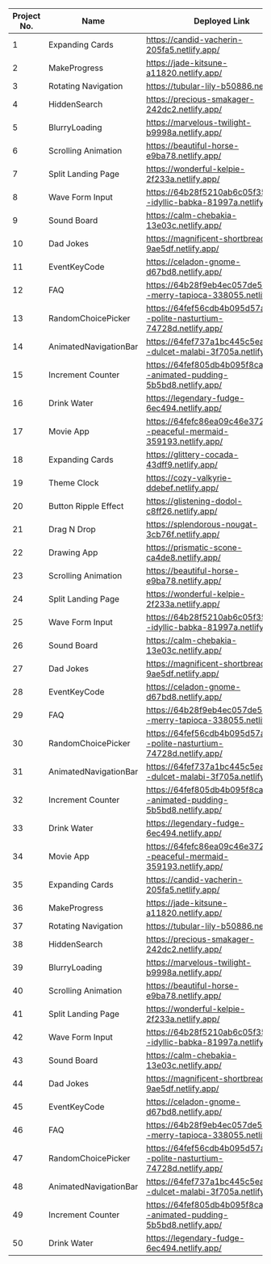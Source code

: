 | Project No. | Name                  | Deployed Link                                                           |
| ----------- | --------------------- | ----------------------------------------------------------------------- |
| 1           | Expanding Cards       | https://candid-vacherin-205fa5.netlify.app/                             |
| 2           | MakeProgress          | https://jade-kitsune-a11820.netlify.app/                                |
| 3           | Rotating Navigation   | https://tubular-lily-b50886.netlify.app/                                |
| 4           | HiddenSearch          | https://precious-smakager-242dc2.netlify.app/                           |
| 5           | BlurryLoading         | https://marvelous-twilight-b9998a.netlify.app/                          |
| 6           | Scrolling Animation   | https://beautiful-horse-e9ba78.netlify.app/                             |
| 7           | Split Landing Page    | https://wonderful-kelpie-2f233a.netlify.app/                            |
| 8           | Wave Form Input       | https://64b28f5210ab6c05f35551ae--idyllic-babka-81997a.netlify.app/     |
| 9           | Sound Board           | https://calm-chebakia-13e03c.netlify.app/                               |
| 10          | Dad Jokes             | https://magnificent-shortbread-9ae5df.netlify.app/                      |
| 11          | EventKeyCode          | https://celadon-gnome-d67bd8.netlify.app/                               |
| 12          | FAQ                   | https://64b28f9eb4ec057de5d6c0e1--merry-tapioca-338055.netlify.app/     |
| 13          | RandomChoicePicker    | https://64fef56cdb4b095d57a186b5--polite-nasturtium-74728d.netlify.app/ |
| 14          | AnimatedNavigationBar | https://64fef737a1bc445c5eaec1a1--dulcet-malabi-3f705a.netlify.app/     |
| 15          | Increment Counter     | https://64fef805db4b095f8ca184f3--animated-pudding-5b5bd8.netlify.app/  |
| 16          | Drink Water           | https://legendary-fudge-6ec494.netlify.app/                             |
| 17          | Movie App             | https://64fefc86ea09c46e3723955e--peaceful-mermaid-359193.netlify.app/  |
| 18          | Expanding Cards       | https://glittery-cocada-43dff9.netlify.app/                             |
| 19          | Theme Clock           | https://cozy-valkyrie-ddebef.netlify.app/                               |
| 20          | Button Ripple Effect  | https://glistening-dodol-c8ff26.netlify.app/                            |
| 21          | Drag N Drop           | https://splendorous-nougat-3cb76f.netlify.app/                          |
| 22          | Drawing App           | https://prismatic-scone-ca4de8.netlify.app/                             |
| 23          | Scrolling Animation   | https://beautiful-horse-e9ba78.netlify.app/                             |
| 24          | Split Landing Page    | https://wonderful-kelpie-2f233a.netlify.app/                            |
| 25          | Wave Form Input       | https://64b28f5210ab6c05f35551ae--idyllic-babka-81997a.netlify.app/     |
| 26          | Sound Board           | https://calm-chebakia-13e03c.netlify.app/                               |
| 27          | Dad Jokes             | https://magnificent-shortbread-9ae5df.netlify.app/                      |
| 28          | EventKeyCode          | https://celadon-gnome-d67bd8.netlify.app/                               |
| 29          | FAQ                   | https://64b28f9eb4ec057de5d6c0e1--merry-tapioca-338055.netlify.app/     |
| 30          | RandomChoicePicker    | https://64fef56cdb4b095d57a186b5--polite-nasturtium-74728d.netlify.app/ |
| 31          | AnimatedNavigationBar | https://64fef737a1bc445c5eaec1a1--dulcet-malabi-3f705a.netlify.app/     |
| 32          | Increment Counter     | https://64fef805db4b095f8ca184f3--animated-pudding-5b5bd8.netlify.app/  |
| 33          | Drink Water           | https://legendary-fudge-6ec494.netlify.app/                             |
| 34          | Movie App             | https://64fefc86ea09c46e3723955e--peaceful-mermaid-359193.netlify.app/  |
| 35          | Expanding Cards       | https://candid-vacherin-205fa5.netlify.app/                             |
| 36          | MakeProgress          | https://jade-kitsune-a11820.netlify.app/                                |
| 37          | Rotating Navigation   | https://tubular-lily-b50886.netlify.app/                                |
| 38          | HiddenSearch          | https://precious-smakager-242dc2.netlify.app/                           |
| 39          | BlurryLoading         | https://marvelous-twilight-b9998a.netlify.app/                          |
| 40          | Scrolling Animation   | https://beautiful-horse-e9ba78.netlify.app/                             |
| 41          | Split Landing Page    | https://wonderful-kelpie-2f233a.netlify.app/                            |
| 42          | Wave Form Input       | https://64b28f5210ab6c05f35551ae--idyllic-babka-81997a.netlify.app/     |
| 43          | Sound Board           | https://calm-chebakia-13e03c.netlify.app/                               |
| 44          | Dad Jokes             | https://magnificent-shortbread-9ae5df.netlify.app/                      |
| 45          | EventKeyCode          | https://celadon-gnome-d67bd8.netlify.app/                               |
| 46          | FAQ                   | https://64b28f9eb4ec057de5d6c0e1--merry-tapioca-338055.netlify.app/     |
| 47          | RandomChoicePicker    | https://64fef56cdb4b095d57a186b5--polite-nasturtium-74728d.netlify.app/ |
| 48          | AnimatedNavigationBar | https://64fef737a1bc445c5eaec1a1--dulcet-malabi-3f705a.netlify.app/     |
| 49          | Increment Counter     | https://64fef805db4b095f8ca184f3--animated-pudding-5b5bd8.netlify.app/  |
| 50          | Drink Water           | https://legendary-fudge-6ec494.netlify.app/                             |
